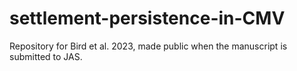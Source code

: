 # settlement-persistence-in-CMV
Repository for Bird et al. 2023, made public when the manuscript is submitted to JAS.
